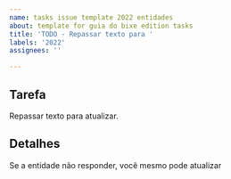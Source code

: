 ```yaml
---
name: tasks issue template 2022 entidades
about: template for guia do bixe edition tasks
title: 'TODO - Repassar texto para '
labels: '2022'
assignees: ''

---
```


## Tarefa
Repassar texto para  atualizar.

## Detalhes
Se a entidade não responder, você mesmo pode atualizar
